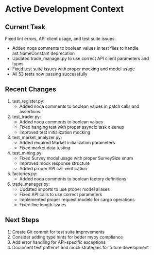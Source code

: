 # Active Development Context

## Current Task
Fixed lint errors, API client usage, and test suite issues:
- Added noqa comments to boolean values in test files to handle ast.NameConstant deprecation
- Updated trade_manager.py to use correct API client parameters and types
- Fixed test suite issues with proper mocking and model usage
- All 53 tests now passing successfully

## Recent Changes
1. test_register.py:
   - Added noqa comments to boolean values in patch calls and assertions
2. test_trader.py:
   - Added noqa comments to boolean values
   - Fixed hanging test with proper asyncio task cleanup
   - Improved test initialization mocking
3. test_market_analyzer.py:
   - Added required Market initialization parameters
   - Fixed market data testing
4. test_mining.py:
   - Fixed Survey model usage with proper SurveySize enum
   - Improved mock response structure
   - Added proper API call verification
5. factories.py:
   - Added noqa comments to boolean factory definitions
6. trade_manager.py:
   - Updated imports to use proper model aliases
   - Fixed API calls to use correct parameters
   - Implemented proper request models for cargo operations
   - Fixed line length issues

## Next Steps
1. Create Git commit for test suite improvements
2. Consider adding type hints for better mypy compliance
3. Add error handling for API-specific exceptions
4. Document test patterns and mock strategies for future development